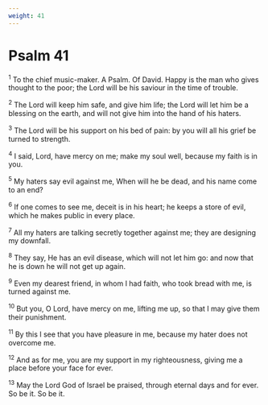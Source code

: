 ```yaml
---
weight: 41
---
```


# Psalm 41

<sup>1</sup> To the chief music-maker. A Psalm. Of David. Happy is the man who gives thought to the poor; the Lord will be his saviour in the time of trouble. 

<sup>2</sup> The Lord will keep him safe, and give him life; the Lord will let him be a blessing on the earth, and will not give him into the hand of his haters. 

<sup>3</sup> The Lord will be his support on his bed of pain: by you will all his grief be turned to strength. 

<sup>4</sup> I said, Lord, have mercy on me; make my soul well, because my faith is in you. 

<sup>5</sup> My haters say evil against me, When will he be dead, and his name come to an end? 

<sup>6</sup> If one comes to see me, deceit is in his heart; he keeps a store of evil, which he makes public in every place. 

<sup>7</sup> All my haters are talking secretly together against me; they are designing my downfall. 

<sup>8</sup> They say, He has an evil disease, which will not let him go: and now that he is down he will not get up again. 

<sup>9</sup> Even my dearest friend, in whom I had faith, who took bread with me, is turned against me. 

<sup>10</sup> But you, O Lord, have mercy on me, lifting me up, so that I may give them their punishment. 

<sup>11</sup> By this I see that you have pleasure in me, because my hater does not overcome me. 

<sup>12</sup> And as for me, you are my support in my righteousness, giving me a place before your face for ever. 

<sup>13</sup> May the Lord God of Israel be praised, through eternal days and for ever. So be it. So be it. 


